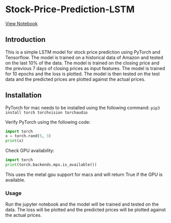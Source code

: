 # Stock-Price-Prediction-LSTM

[View Notebook](https://nbviewer.org/github/Abstract-Dex/Stock-Price-Prediction-LSTM/blob/main/pytorch.ipynb)

## Introduction

This is a simple LSTM model for stock price prediction using PyTorch and Tensorflow. The model is trained on a historical data of Amazon and tested on the last 10% of the data. The model is trained on the closing price and the previous 7 days of closing prices as input features. The model is trained for 10 epochs and the loss is plotted. The model is then tested on the test data and the predicted prices are plotted against the actual prices.

## Installation

PyTorch for mac needs to be installed using the following command:
`pip3 install torch torchvision torchaudio`

Verify PyTorch using the following code:

```python
import torch
x = torch.rand(5, 3)
print(x)
```

Check GPU availability:

```python
import torch
print(torch.backends.mps.is_available())
```

This uses the metal gpu support for macs and will return True if the GPU is available.

### Usage

Run the jupyter notebook and the model will be trained and tested on the data. The loss will be plotted and the predicted prices will be plotted against the actual prices.
